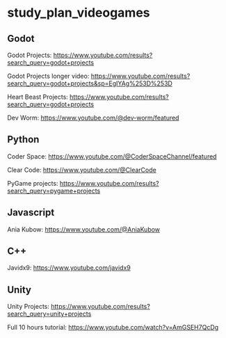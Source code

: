 # study_plan_videogames

## Godot

Godot Projects: https://www.youtube.com/results?search_query=godot+projects

Godot Projects longer video: https://www.youtube.com/results?search_query=godot+projects&sp=EgIYAg%253D%253D

Heart Beast Projects: https://www.youtube.com/results?search_query=godot+projects

Dev Worm: https://www.youtube.com/@dev-worm/featured

## Python

Coder Space: https://www.youtube.com/@CoderSpaceChannel/featured

Clear Code: https://www.youtube.com/@ClearCode

PyGame projects: https://www.youtube.com/results?search_query=pygame+projects

## Javascript

Ania Kubow: https://www.youtube.com/@AniaKubow

## C++

Javidx9: https://www.youtube.com/javidx9

## Unity

Unity Projects: https://www.youtube.com/results?search_query=unity+projects

Full 10 hours tutorial: https://www.youtube.com/watch?v=AmGSEH7QcDg
